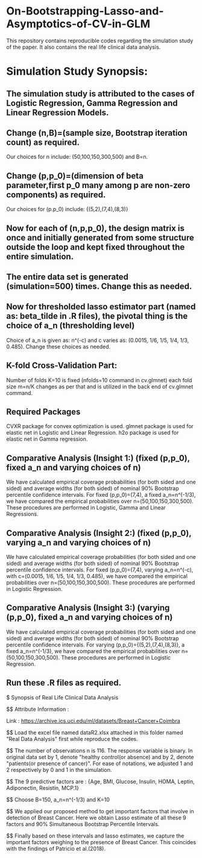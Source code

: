 # On-Bootstrapping-Lasso-and-Asymptotics-of-CV-in-GLM
This repository contains reproducible codes regarding the simulation study of the paper. It also contains the real life clinical data analysis.


# Simulation Study Synopsis:

## The simulation study is attributed to the cases of Logistic Regression, Gamma Regression and Linear Regression Models. 


## Change (n,B)=(sample size, Bootstrap iteration count) as required. 
Our choices for n include: (50,100,150,300,500) and B=n.

## Change (p,p_0)=(dimension of beta parameter,first p_0 many among p are non-zero components) as required.
Our choices for (p.p_0) include: {(5,2),(7,4),(8,3)}

## Now for each of (n,p,p_0), the design matrix is once and initially generated from some structure outside the loop and kept fixed throughout the entire simulation. 

## The entire data set is generated (simulation=500) times. Change this as needed.

## Now for thresholded lasso estimator part (named as: beta_tilde in .R files), the pivotal thing is the choice of a_n (thresholding level)
Choice of a_n is given as: n^(-c) and c varies as: (0.0015, 1/6, 1/5, 1/4, 1/3, 0.485). 
Change these choices as needed.


## K-fold Cross-Validation Part:
Number of folds K=10 is fixed (nfolds=10 command in cv.glmnet)
each fold size m=n/K changes as per that and is utilized in the back end of cv.glmnet command. 


## Required Packages
CVXR package for convex optimization is used.
glmnet package is used for elastic net in Logistic and Linear Regression. 
h2o package is used for elastic net in Gamma regression.



## Comparative Analysis (Insight 1:) (fixed (p,p_0), fixed a_n and varying choices of n)
We have calculated empirical coverage probabilities (for both sided and one sided) and average widths (for both sided) of nominal 90% Bootstrap percentile confidence intervals.
For fixed (p,p_0)=(7,4), a fixed a_n=n^(-1/3), we have compared the empirical probabilities over n=(50,100,150,300,500).
These procedures are performed in Logistic, Gamma and Linear Regressions.


## Comparative Analysis (Insight 2:) (fixed (p,p_0), varying a_n and varying choices of n)
We have calculated empirical coverage probabilities (for both sided and one sided) and average widths (for both sided) of nominal 90% Bootstrap percentile confidence intervals.
For fixed (p,p_0)=(7,4), varying a_n=n^(-c), with c=(0.0015, 1/6, 1/5, 1/4, 1/3, 0.485), we have compared the empirical probabilities over n=(50,100,150,300,500).
These procedures are performed in Logistic Regression.


## Comparative Analysis (Insight 3:) (varying (p,p_0), fixed a_n and varying choices of n)
We have calculated empirical coverage probabilities (for both sided and one sided) and average widths (for both sided) of nominal 90% Bootstrap percentile confidence intervals.
For varying (p,p_0)={(5,2),(7,4),(8,3)}, a fixed a_n=n^(-1/3), we have compared the empirical probabilities over n=(50,100,150,300,500).
These procedures are performed in Logistic Regression.


## Run these .R files as required.




$ Synopsis of Real Life Clinical Data Analysis

$$ Attribute Information :

Link : https://archive.ics.uci.edu/ml/datasets/Breast+Cancer+Coimbra

$$ Load the excel file named dataR2.xlsx attached in this folder named "Real Data Analysis" first while reproduce the codes.

$$ The number of observations n is 116. 
The response variable is binary. In original data set by 1, denote "healthy control(or absence) and by 2, denote "patients(or presence of cancer)".
For ease of notations, we adjusted 1 and 2 respectively by 0 and 1 in the simulation.

$$ The 9 predictive factors are : {Age, BMI, Glucose, Insulin, HOMA, Leptin, Adiponectin, Resistin, MCP.1}

$$ Choose B=150, a_n=n^(-1/3) and K=10

$$ We applied our proposed method to get important factors that involve in detection of Breast Cancer.
Here we obtain Lasso estimate of all these 9 factors and 90% Simultaneous Bootstrap Percentile Intervals.

$$ Finally based on these intervals and lasso estimates, we capture the important factors weighing to the presence of Breast Cancer.
This coincides with the findings of Patricio et al.(2018).




